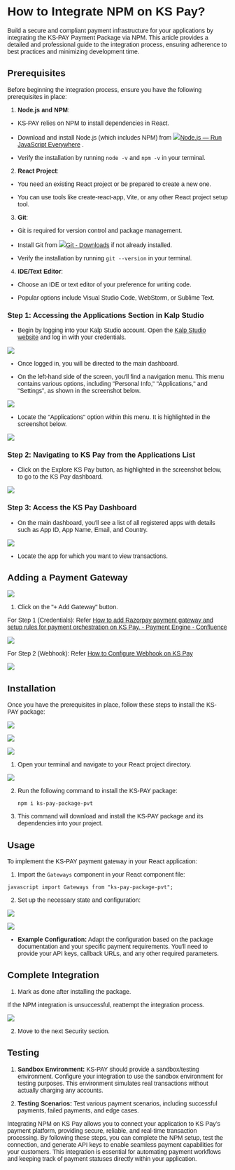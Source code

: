 <style>  body { font-family: "Source Sans 3", sans-serif!important; }</style>
<link href="https://fonts.googleapis.com/css2?family=Source+Sans+3:ital,wght@0,200..900;1,200..900&display=swap" rel="stylesheet">    
<link rel="stylesheet" href="https://fonts.googleapis.com/icon?family=Material+Icons">

# How to Integrate NPM on KS Pay?

Build a secure and compliant payment infrastructure for your applications by integrating the KS-PAY Payment Package via NPM. This article provides a detailed and professional guide to the integration process, ensuring adherence to best practices and minimizing development time.

## Prerequisites

Before beginning the integration process, ensure you have the following prerequisites in place:

1.  **Node.js and NPM**:
    

-   KS-PAY relies on NPM to install dependencies in React.
    
-   Download and install Node.js (which includes NPM) from [![](https://nodejs.org/static/images/favicons/favicon.png)Node.js — Run JavaScript Everywhere](https://nodejs.org/en) .
    
-   Verify the installation by running `node -v` and `npm -v` in your terminal.
    

2.  **React Project**:
    

-   You need an existing React project or be prepared to create a new one.
    
-   You can use tools like create-react-app, Vite, or any other React project setup tool.
    

3.  **Git**:
    

-   Git is required for version control and package management.
    
-   Install Git from [![](https://git-scm.com/favicon.ico)Git - Downloads](https://git-scm.com/downloads) if not already installed.
    
-   Verify the installation by running `git --version` in your terminal.
    

4.  **IDE/Text Editor**:
    

-   Choose an IDE or text editor of your preference for writing code.
    
-   Popular options include Visual Studio Code, WebStorm, or Sublime Text.
    

### **Step 1: Accessing the Applications Section in Kalp Studio**

-   Begin by logging into your Kalp Studio account. Open the [Kalp Studio website](https://accounts.kalp.studio/login?redirect_url=https://console.kalp.studio "https://accounts.kalp.studio/login?redirect_url=https://console.kalp.studio") and log in with your credentials.
    

![](https://docs-images-kalp-studio.s3.ap-south-1.amazonaws.com/Audit+2/New+folder/inpm1.png)

-   Once logged in, you will be directed to the main dashboard.
    
-   On the left-hand side of the screen, you'll find a navigation menu. This menu contains various options, including "Personal Info," "Applications," and "Settings”, as shown in the screenshot below.
    

![](https://docs-images-kalp-studio.s3.ap-south-1.amazonaws.com/Audit+2/New+folder/inpm2.png)

-   Locate the "Applications" option within this menu. It is highlighted in the screenshot below.
    

![](https://docs-images-kalp-studio.s3.ap-south-1.amazonaws.com/Audit+2/New+folder/inpm3.png)

### **Step 2: Navigating to KS Pay from the Applications List**

-   Click on the Explore KS Pay button, as highlighted in the screenshot below, to go to the KS Pay dashboard.
    

![](https://docs-images-kalp-studio.s3.ap-south-1.amazonaws.com/Audit+2/New+folder/inpm4.png)

### **Step 3: Access the KS Pay Dashboard**

-   On the main dashboard, you'll see a list of all registered apps with details such as App ID, App Name, Email, and Country.
    

![](https://docs-images-kalp-studio.s3.ap-south-1.amazonaws.com/Audit+2/New+folder/inpm5.png)

-   Locate the app for which you want to view transactions.
    

## **Adding a Payment Gateway**

![](https://docs-images-kalp-studio.s3.ap-south-1.amazonaws.com/Audit+2/New+folder/inpm6.png)

1.  Click on the "+ Add Gateway" button.
    

For Step 1 (Credentials): Refer [How to add Razorpay payment gateway and setup rules for payment orchestration on KS Pay. - Payment Engine - Confluence](https://p2eprojects.atlassian.net/wiki/spaces/PE/pages/410878000 "https://p2eprojects.atlassian.net/wiki/spaces/PE/pages/410878000")

![](https://docs-images-kalp-studio.s3.ap-south-1.amazonaws.com/Audit+2/New+folder/inpm7.png)

For Step 2 (Webhook): Refer [How to Configure Webhook on KS Pay](https://p2eprojects.atlassian.net/wiki/spaces/PE/pages/410681353/How+to+Configure+Webhook+on+KS+Pay?atl_f=PAGETREE)

![](https://docs-images-kalp-studio.s3.ap-south-1.amazonaws.com/Audit+2/New+folder/inpm8.png)

## **Installation**

Once you have the prerequisites in place, follow these steps to install the KS-PAY package:

![](https://docs-images-kalp-studio.s3.ap-south-1.amazonaws.com/Audit+2/New+folder/inpm9.png)

![](https://docs-images-kalp-studio.s3.ap-south-1.amazonaws.com/Audit+2/New+folder/inpm10.png)

![](https://docs-images-kalp-studio.s3.ap-south-1.amazonaws.com/Audit+2/New+folder/inpm11.png)

1.  Open your terminal and navigate to your React project directory.
    

![](https://docs-images-kalp-studio.s3.ap-south-1.amazonaws.com/Audit+2/New+folder/inpm12.png)

2.  Run the following command to install the KS-PAY package:
    
    `npm i ks-pay-package-pvt`
    
3.  This command will download and install the KS-PAY package and its dependencies into your project.
    

## **Usage**

To implement the KS-PAY payment gateway in your React application:

1.  Import the `Gateways` component in your React component file:
    

`javascript import Gateways from "ks-pay-package-pvt";`

2.  Set up the necessary state and configuration:
    

![](https://docs-images-kalp-studio.s3.ap-south-1.amazonaws.com/Audit+2/New+folder/inpm13.png)

![](https://docs-images-kalp-studio.s3.ap-south-1.amazonaws.com/Audit+2/New+folder/inpm14.png)

-   **Example Configuration:** Adapt the configuration based on the package documentation and your specific payment requirements. You'll need to provide your API keys, callback URLs, and any other required parameters.
    

## **Complete Integration**

1.  Mark as done after installing the package.
    

If the NPM integration is unsuccessful, reattempt the integration process.

![](https://docs-images-kalp-studio.s3.ap-south-1.amazonaws.com/Audit+2/New+folder/inpm15.png)

2.  Move to the next Security section.
    

## Testing

1.  **Sandbox Environment:** KS-PAY should provide a sandbox/testing environment. Configure your integration to use the sandbox environment for testing purposes. This environment simulates real transactions without actually charging any accounts.
    
2.  **Testing Scenarios:** Test various payment scenarios, including successful payments, failed payments, and edge cases.
    

Integrating NPM on KS Pay allows you to connect your application to KS Pay’s payment platform, providing secure, reliable, and real-time transaction processing. By following these steps, you can complete the NPM setup, test the connection, and generate API keys to enable seamless payment capabilities for your customers. This integration is essential for automating payment workflows and keeping track of payment statuses directly within your application.